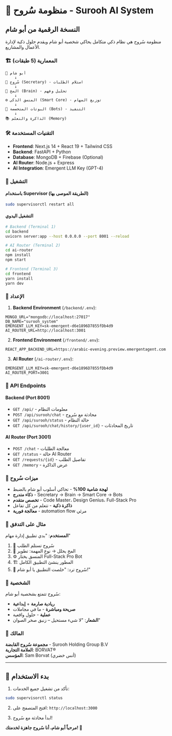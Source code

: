 # 🌸 منظومة سُروح - Surooh AI System

## النسخة الرقمية من أبو شام

منظومة سُروح هي نظام ذكي متكامل يحاكي شخصية أبو شام ويقدم حلول ذكية لإدارة الأعمال والمشاريع.

### 🏗️ المعمارية (5 طبقات)

```
👤 أبو شام
    ↓
🌸 سُروح (Secretary) - استلام الطلبات
    ↓  
🧠 المخ (Brain) - تحليل وفهم
    ↓
⚙️ المنسق الذكي (Smart Core) - توزيع المهام
    ↓
🤖 البوتات المتخصصة (Bots) - التنفيذ
    ↓
📚 الذاكرة والتعلم (Memory)
```

### 🛠️ التقنيات المستخدمة

- **Frontend**: Next.js 14 + React 19 + Tailwind CSS
- **Backend**: FastAPI + Python
- **Database**: MongoDB + Firebase (Optional)
- **AI Router**: Node.js + Express
- **AI Integration**: Emergent LLM Key (GPT-4)

### 🚀 التشغيل

#### باستخدام Supervisor (الطريقة الموصى بها)
```bash
sudo supervisorctl restart all
```

#### التشغيل اليدوي
```bash
# Backend (Terminal 1)
cd backend
uvicorn server:app --host 0.0.0.0 --port 8001 --reload

# AI Router (Terminal 2)  
cd ai-router
npm install
npm start

# Frontend (Terminal 3)
cd frontend
yarn install
yarn dev
```

### 🔧 الإعداد

1. **Backend Environment** (`/backend/.env`):
```env
MONGO_URL="mongodb://localhost:27017"
DB_NAME="surooh_system"
EMERGENT_LLM_KEY=sk-emergent-d6e1896D7855fDb4d9
AI_ROUTER_URL=http://localhost:3001
```

2. **Frontend Environment** (`/frontend/.env`):
```env
REACT_APP_BACKEND_URL=https://arabic-evening.preview.emergentagent.com
```

3. **AI Router** (`/ai-router/.env`):
```env
EMERGENT_LLM_KEY=sk-emergent-d6e1896D7855fDb4d9
AI_ROUTER_PORT=3001
```

### 📡 API Endpoints

#### Backend (Port 8001)
- `GET /api/` - معلومات النظام
- `POST /api/surooh/chat` - محادثة مع سُروح
- `GET /api/surooh/status` - حالة النظام
- `GET /api/surooh/chat/history/{user_id}` - تاريخ المحادثات

#### AI Router (Port 3001)
- `POST /chat` - معالجة الطلبات
- `GET /status` - حالة AI Router
- `GET /requests/{id}` - تفاصيل الطلب
- `GET /memory` - عرض الذاكرة

### 🌸 ميزات سُروح

- **لهجة شامية 100%** - تحاكي أسلوب أبو شام بالضبط
- **ذكاء متدرج** - Secretary → Brain → Smart Core → Bots
- **تخصص متقدم** - Code Master، Design Genius، Full-Stack Pro
- **ذاكرة ذكية** - تتعلم من كل تفاعل
- **معالجة فورية** - automation flow مرئي

### 🔄 مثال على التدفق

**المستخدم**: "بدي تطبيق إدارة مهام"
1. 🌸 سُروح تستلم الطلب
2. 🧠 المخ يحلل → نوع المهمة: تطوير
3. ⚙️ المنسق يختار Full-Stack Pro Bot
4. 🏗️ المطور ينشئ التطبيق الكامل
5. 🌸 سُروح ترد: "خلصت التطبيق يا أبو شام!"

### 🎯 الشخصية

سُروح تتمتع بشخصية أبو شام:
- **ريادية صارمة** + **إبداعية**
- **صريحة ومباشرة** - ما في مجاملات
- **عملية** - حلول واقعية
- **الشعار**: "لا شيء مستحيل – زنبق صخر الصوان"

### 🏢 المالك

**مجموعة سُروح القابضة** - Surooh Holding Group B.V  
**العلامة التجارية**: BORVAT®  
**المؤسس**: Sam Borvat (أنس خضري)

---

## 🚀 بدء الاستخدام

1. تأكد من تشغيل جميع الخدمات:
```bash
sudo supervisorctl status
```

2. افتح المتصفح على: `http://localhost:3000`

3. ابدأ محادثة مع سُروح!

**مرحباً أبو شام، أنا سُروح جاهزة لخدمتك! 🌸**